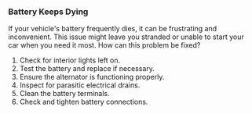 ### Battery Keeps Dying

If your vehicle's battery frequently dies, it can be frustrating and inconvenient. This issue might leave you stranded or unable to start your car when you need it most. How can this problem be fixed?

1. Check for interior lights left on.
2. Test the battery and replace if necessary.
3. Ensure the alternator is functioning properly.
4. Inspect for parasitic electrical drains.
5. Clean the battery terminals.
6. Check and tighten battery connections.